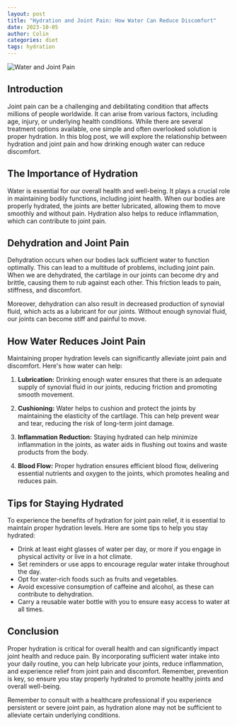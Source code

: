 ```yaml
---
layout: post
title: "Hydration and Joint Pain: How Water Can Reduce Discomfort"
date: 2023-10-05
author: Colin
categories: diet
tags: hydration
---
```


![Water and Joint Pain](https://source.unsplash.com/1600x900/?water,joint-pain)

## Introduction

Joint pain can be a challenging and debilitating condition that affects millions of people worldwide. It can arise from various factors, including age, injury, or underlying health conditions. While there are several treatment options available, one simple and often overlooked solution is proper hydration. In this blog post, we will explore the relationship between hydration and joint pain and how drinking enough water can reduce discomfort.

## The Importance of Hydration

Water is essential for our overall health and well-being. It plays a crucial role in maintaining bodily functions, including joint health. When our bodies are properly hydrated, the joints are better lubricated, allowing them to move smoothly and without pain. Hydration also helps to reduce inflammation, which can contribute to joint pain.

## Dehydration and Joint Pain

Dehydration occurs when our bodies lack sufficient water to function optimally. This can lead to a multitude of problems, including joint pain. When we are dehydrated, the cartilage in our joints can become dry and brittle, causing them to rub against each other. This friction leads to pain, stiffness, and discomfort.

Moreover, dehydration can also result in decreased production of synovial fluid, which acts as a lubricant for our joints. Without enough synovial fluid, our joints can become stiff and painful to move.

## How Water Reduces Joint Pain

Maintaining proper hydration levels can significantly alleviate joint pain and discomfort. Here's how water can help:

1. **Lubrication:** Drinking enough water ensures that there is an adequate supply of synovial fluid in our joints, reducing friction and promoting smooth movement.

2. **Cushioning:** Water helps to cushion and protect the joints by maintaining the elasticity of the cartilage. This can help prevent wear and tear, reducing the risk of long-term joint damage.

3. **Inflammation Reduction:** Staying hydrated can help minimize inflammation in the joints, as water aids in flushing out toxins and waste products from the body.

4. **Blood Flow:** Proper hydration ensures efficient blood flow, delivering essential nutrients and oxygen to the joints, which promotes healing and reduces pain.

## Tips for Staying Hydrated

To experience the benefits of hydration for joint pain relief, it is essential to maintain proper hydration levels. Here are some tips to help you stay hydrated:

- Drink at least eight glasses of water per day, or more if you engage in physical activity or live in a hot climate.
- Set reminders or use apps to encourage regular water intake throughout the day.
- Opt for water-rich foods such as fruits and vegetables.
- Avoid excessive consumption of caffeine and alcohol, as these can contribute to dehydration.
- Carry a reusable water bottle with you to ensure easy access to water at all times.

## Conclusion

Proper hydration is critical for overall health and can significantly impact joint health and reduce pain. By incorporating sufficient water intake into your daily routine, you can help lubricate your joints, reduce inflammation, and experience relief from joint pain and discomfort. Remember, prevention is key, so ensure you stay properly hydrated to promote healthy joints and overall well-being.

Remember to consult with a healthcare professional if you experience persistent or severe joint pain, as hydration alone may not be sufficient to alleviate certain underlying conditions.